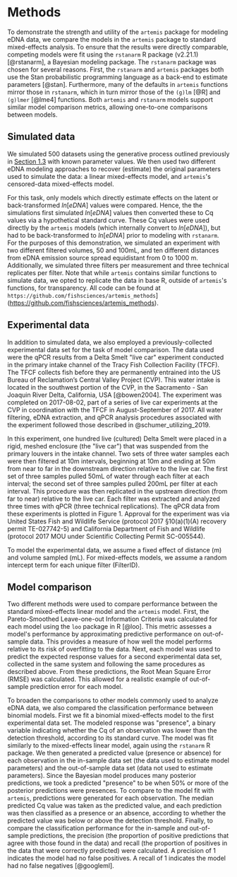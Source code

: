 # Methods

To demonstrate the strength and utility of the `artemis` package for
modeling eDNA data, we compare the models in the `artemis` package to
standard mixed-effects analysis. To ensure that the results were
directly comparable, competing models were fit using the
`rstanarm` R package (v2.21.1) [@rstanarm], a Bayesian modeling
package. The `rstanarm` package was chosen for several reasons. First,
the `rstanarm` and `artemis` packages both use the Stan
probabilistic programming language as a back-end to estimate parameters
[@stan]. Furthermore, many of the defaults in `artemis` functions
mirror those in `rstanarm`, which in turn mirror those of the `(g)lm`
[@R] and `(g)lmer` [@lme4] functions. Both `artemis` and `rstanarm`
models support similar model comparison metrics, allowing one-to-one
comparisons between models.

## Simulated data 

We simulated 500 datasets using the generative process outlined
previously in [Section 1.3](#mod_str) with known parameter values.  We
then used two different eDNA modeling approaches to recover
(estimate) the original parameters used to simulate the data: a linear
mixed-effects model, and `artemis`'s censored-data mixed-effects
model.

For this task, only models which directly estimate effects on the
latent or back-transformed $ln[eDNA]$ values were compared. Hence, the
the simulations first simulated $ln[eDNA]$ values then converted these
to Cq values via a hypothetical standard curve. These Cq values were
used directly by the `artemis` models (which internally convert to
$ln[eDNA]$), but had to be back-transformed to $ln[eDNA]$ prior to
modeling with `rstanarm`. For the purposes of this demonstration, we
simulated an experiment with two different filtered volumes, 50 and
100mL, and ten different distances from eDNA emission source spread
equidistant from 0 to 1000 m. Additionally, we simulated three filters
per measurement and three technical replicates per filter. Note that
while `artemis` contains similar functions to simulate data, we opted
to replicate the data in base R, outside of `artemis`'s functions, for
transparency.  All code can be found at
`https://github.com/fishsciences/artemis_methods`](https://github.com/fishsciences/artemis_methods).

## Experimental data 

In addition to simulated data, we also employed a previously-collected
experimental data set for the task of model comparison. The data used
were the qPCR results from a Delta Smelt "live car" experiment
conducted in the primary intake channel of the Tracy Fish Collection
Facility (TFCF). The TFCF collects fish before they are permanently
entrained into the US Bureau of Reclamation’s Central Valley Project
(CVP). This water intake is located in the southwest portion of the
CVP, in the Sacramento - San Joaquin River Delta, California, USA
[@bowen2004]. The experiment was completed on 2017-08-02, part of a
series of live car experiments at the CVP in coordination with the
TFCF in August-September of 2017.  All water filtering, eDNA
extraction, and qPCR analysis procedures associated with the
experiment followed those described in @schumer_utilizing_2019.

In this experiment, one hundred live (cultured) Delta Smelt were
placed in a rigid, meshed enclosure (the "live car") that was
suspended from the primary louvers in the intake channel. Two sets of
three water samples each were then filtered at 10m intervals,
beginning at 10m and ending at 50m from near to far in the downstream
direction relative to the live car.  The first set of three samples
pulled 50mL of water through each filter at each interval; the second
set of three samples pulled 200mL per filter at each interval. This
procedure was then replicated in the upstream direction (from far to
near) relative to the live car. Each filter was extracted and analyzed
three times with qPCR (three technical replications). The qPCR data
from these experiments is plotted in Figure 1. Approval for the
experiment was via United States Fish and Wildlife Service (protocol
2017 §10(a)(1)(A) recovery permit TE-027742-5) and California
Department of Fish and Wildlife (protocol 2017 MOU under Scientific
Collecting Permit SC-005544).

To model the experimental data, we assume a fixed effect of distance
(m) and volume sampled (mL). For mixed-effects models, we assume a
random intercept term for each unique filter (FilterID).

## Model comparison

Two different methods were used to compare performance between the
standard mixed-effects linear model and the `artemis` model. First,
the Pareto-Smoothed Leave-one-out Information Criteria was calculated
for each model using the `loo` package in R [@loo]. This metric
assesses a model's performance by approximating predictive performance
on out-of-sample data. This provides a measure of how well the model
performs relative to its risk of overfitting to the data. Next, each
model was used to predict the expected response values for a second
experimental data set, collected in the same system and following the
same procedures as described above. From these predictions, the Root
Mean Square Error (RMSE) was calculated. This allowed for a realistic
example of out-of-sample prediction error for each model.

To broaden the comparisons to other models commonly used to analyze
eDNA data, we also compared the classification performance between
binomial models. First we fit a binomial mixed-effects model to the
first experimental data set. The modeled response was "presence", a
binary variable indicating whether the Cq of an observation was lower
than the detection threshold, according to its standard curve. The
model was fit similarly to the mixed-effects linear model, again using
the `rstanarm` R package.  We then generated a predicted value
(presence or absence) for each observation in the in-sample data set
(the data used to estimate model parameters) and the out-of-sample
data set (data not used to estimate parameters). Since the Bayesian
model produces many posterior predictions, we took a predicted
"presence" to be when 50% or more of the posterior predictions were
presences.  To compare to the model fit with `artemis`, predictions
were generated for each observation. The median predicted Cq value was
taken as the predicted value, and each prediction was then classified
as a presence or an absence, according to whether the predicted value
was below or above the detection threshold.  Finally, to compare the
classification performance for the in-sample and out-of-sample
predictions, the precision (the proportion of positive predictions
that agree with those found in the data) and recall (the proportion of
positives in the data that were correctly predicted) were
calculated. A precision of 1 indicates the model had no false
positives. A recall of 1 indicates the model had no false negatives
[@googleml].
